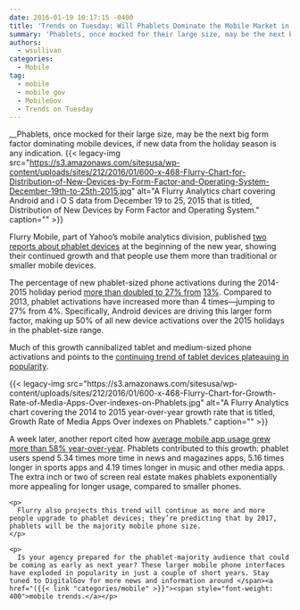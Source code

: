 ```yaml
---
date: 2016-01-19 10:17:15 -0400
title: 'Trends on Tuesday: Will Phablets Dominate the Mobile Market in 2017?'
summary: 'Phablets, once mocked for their large size, may be the next big form factor dominating mobile devices, if new data from the holiday season is any indication. Flurry Mobile, part of Yahoo&#8217;s mobile analytics division, published two reports about phablet devices at the beginning of the new year, showing their continued growth and that people use'
authors:
  - wsullivan
categories:
  - Mobile
tag:
  - mobile
  - mobile gov
  - MobileGov
  - Trends on Tuesday
---
```


__Phablets, once mocked for their large size, may be the next big form factor dominating mobile devices, if new data from the holiday season is any indication. {{< legacy-img src="https://s3.amazonaws.com/sitesusa/wp-content/uploads/sites/212/2016/01/600-x-468-Flurry-Chart-for-Distribution-of-New-Devices-by-Form-Factor-and-Operating-System-December-19th-to-25th-2015.jpg" alt="A Flurry Analytics chart covering Android and i O S data from December 19 to 25, 2015 that is titled, Distribution of New Devices by Form Factor and Operating System." caption="" >}} 

Flurry Mobile, part of Yahoo&#8217;s mobile analytics division, published [two reports about phablet devices](https://developer.yahoo.com/) at the beginning of the new year, showing their continued growth and that people use them more than traditional or smaller mobile devices.

The percentage of new phablet-sized phone activations during the 2014-2015 holiday period [more than doubled to 27% from](http://flurrymobile.tumblr.com/post/136133865650/pha-la-la-a-real-phabulous-holiday) </span><span style="font-weight: 400"><a href="http://flurrymobile.tumblr.com/post/136133865650/pha-la-la-a-real-phabulous-holiday">13%</a>. Compared to 2013, phablet activations have increased more than 4 times—jumping to 27% from 4%. Specifically, Android devices are driving this larger form factor, making up 50% of all new device activations over the 2015 holidays in the phablet-size range.</p> 

<p>
  Much of this growth cannibalized tablet and medium-sized phone activations and points to the </span><a href="http://qz.com/560538/if-you-dont-have-a-tablet-by-now-you-probably-never-will/"><span style="font-weight: 400">continuing trend of tablet devices plateauing in popularity</span></a><span style="font-weight: 400">. </p> 
  
  <p>
     
  </p> {{< legacy-img src="https://s3.amazonaws.com/sitesusa/wp-content/uploads/sites/212/2016/01/600-x-468-Flurry-Chart-for-Growth-Rate-of-Media-Apps-Over-indexes-on-Phablets.jpg" alt="A Flurry Analytics chart covering the 2014 to 2015 year-over-year growth rate that is titled, Growth Rate of Media Apps Over indexes on Phablets." caption="" >}} 
  
  <p>
    A week later, another report </span><span style="font-weight: 400">cited how <a href="http://flurrymobile.tumblr.com/post/136677391508/stateofmobile2015">average mobile app usage grew more than 58% year-over-year</a>. Phablets contributed to this growth: phablet users spend 5.34 times more time in news and magazines apps, 5.16 times longer in sports apps and 4.19 times longer in music and other media apps. The extra inch or two of screen real estate makes phablets exponentially more appealing for longer usage, compared to smaller phones.</p> 
    
    <p>
      Flurry also projects this trend will continue as more and more people upgrade to phablet devices; they’re predicting that by 2017, phablets will be the majority mobile phone size.
    </p>
    
    <p>
      Is your agency prepared for the phablet-majority audience that could be coming as early as next year? These larger mobile phone interfaces have exploded in popularity in just a couple of short years. Stay tuned to DigitalGov for more news and information around </span><a href="({{< link "categories/mobile" >}}"><span style="font-weight: 400">mobile trends.</a></p>
